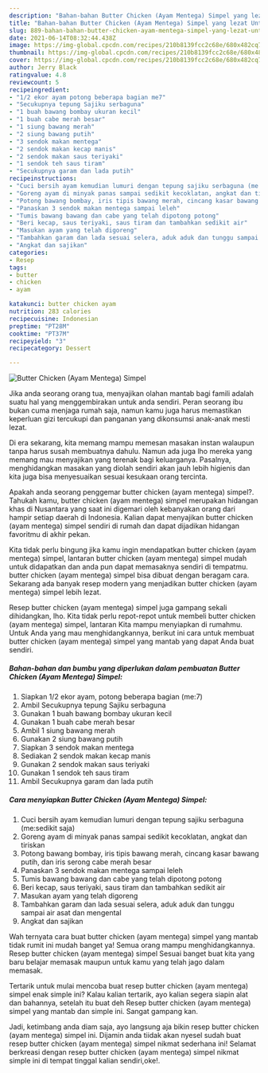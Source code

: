 ```yaml
---
description: "Bahan-bahan Butter Chicken (Ayam Mentega) Simpel yang lezat Untuk Jualan"
title: "Bahan-bahan Butter Chicken (Ayam Mentega) Simpel yang lezat Untuk Jualan"
slug: 889-bahan-bahan-butter-chicken-ayam-mentega-simpel-yang-lezat-untuk-jualan
date: 2021-06-14T08:32:44.438Z
image: https://img-global.cpcdn.com/recipes/210b8139fcc2c68e/680x482cq70/butter-chicken-ayam-mentega-simpel-foto-resep-utama.jpg
thumbnail: https://img-global.cpcdn.com/recipes/210b8139fcc2c68e/680x482cq70/butter-chicken-ayam-mentega-simpel-foto-resep-utama.jpg
cover: https://img-global.cpcdn.com/recipes/210b8139fcc2c68e/680x482cq70/butter-chicken-ayam-mentega-simpel-foto-resep-utama.jpg
author: Jerry Black
ratingvalue: 4.8
reviewcount: 5
recipeingredient:
- "1/2 ekor ayam potong beberapa bagian me7"
- "Secukupnya tepung Sajiku serbaguna"
- "1 buah bawang bombay ukuran kecil"
- "1 buah cabe merah besar"
- "1 siung bawang merah"
- "2 siung bawang putih"
- "3 sendok makan mentega"
- "2 sendok makan kecap manis"
- "2 sendok makan saus teriyaki"
- "1 sendok teh saus tiram"
- "Secukupnya garam dan lada putih"
recipeinstructions:
- "Cuci bersih ayam kemudian lumuri dengan tepung sajiku serbaguna (me:sedikit saja)"
- "Goreng ayam di minyak panas sampai sedikit kecoklatan, angkat dan tiriskan"
- "Potong bawang bombay, iris tipis bawang merah, cincang kasar bawang putih, dan iris serong cabe merah besar"
- "Panaskan 3 sendok makan mentega sampai leleh"
- "Tumis bawang bawang dan cabe yang telah dipotong potong"
- "Beri kecap, saus teriyaki, saus tiram dan tambahkan sedikit air"
- "Masukan ayam yang telah digoreng"
- "Tambahkan garam dan lada sesuai selera, aduk aduk dan tunggu sampai air asat dan mengental"
- "Angkat dan sajikan"
categories:
- Resep
tags:
- butter
- chicken
- ayam

katakunci: butter chicken ayam 
nutrition: 283 calories
recipecuisine: Indonesian
preptime: "PT28M"
cooktime: "PT37M"
recipeyield: "3"
recipecategory: Dessert

---
```



![Butter Chicken (Ayam Mentega) Simpel](https://img-global.cpcdn.com/recipes/210b8139fcc2c68e/680x482cq70/butter-chicken-ayam-mentega-simpel-foto-resep-utama.jpg)

Jika anda seorang orang tua, menyajikan olahan mantab bagi famili adalah suatu hal yang menggembirakan untuk anda sendiri. Peran seorang ibu bukan cuma menjaga rumah saja, namun kamu juga harus memastikan keperluan gizi tercukupi dan panganan yang dikonsumsi anak-anak mesti lezat.

Di era  sekarang, kita memang mampu memesan masakan instan walaupun tanpa harus susah membuatnya dahulu. Namun ada juga lho mereka yang memang mau menyajikan yang terenak bagi keluarganya. Pasalnya, menghidangkan masakan yang diolah sendiri akan jauh lebih higienis dan kita juga bisa menyesuaikan sesuai kesukaan orang tercinta. 



Apakah anda seorang penggemar butter chicken (ayam mentega) simpel?. Tahukah kamu, butter chicken (ayam mentega) simpel merupakan hidangan khas di Nusantara yang saat ini digemari oleh kebanyakan orang dari hampir setiap daerah di Indonesia. Kalian dapat menyajikan butter chicken (ayam mentega) simpel sendiri di rumah dan dapat dijadikan hidangan favoritmu di akhir pekan.

Kita tidak perlu bingung jika kamu ingin mendapatkan butter chicken (ayam mentega) simpel, lantaran butter chicken (ayam mentega) simpel mudah untuk didapatkan dan anda pun dapat memasaknya sendiri di tempatmu. butter chicken (ayam mentega) simpel bisa dibuat dengan beragam cara. Sekarang ada banyak resep modern yang menjadikan butter chicken (ayam mentega) simpel lebih lezat.

Resep butter chicken (ayam mentega) simpel juga gampang sekali dihidangkan, lho. Kita tidak perlu repot-repot untuk membeli butter chicken (ayam mentega) simpel, lantaran Kita mampu menyiapkan di rumahmu. Untuk Anda yang mau menghidangkannya, berikut ini cara untuk membuat butter chicken (ayam mentega) simpel yang mantab yang dapat Anda buat sendiri.

<!--inarticleads1-->

##### Bahan-bahan dan bumbu yang diperlukan dalam pembuatan Butter Chicken (Ayam Mentega) Simpel:

1. Siapkan 1/2 ekor ayam, potong beberapa bagian (me:7)
1. Ambil Secukupnya tepung Sajiku serbaguna
1. Gunakan 1 buah bawang bombay ukuran kecil
1. Gunakan 1 buah cabe merah besar
1. Ambil 1 siung bawang merah
1. Gunakan 2 siung bawang putih
1. Siapkan 3 sendok makan mentega
1. Sediakan 2 sendok makan kecap manis
1. Gunakan 2 sendok makan saus teriyaki
1. Gunakan 1 sendok teh saus tiram
1. Ambil Secukupnya garam dan lada putih




<!--inarticleads2-->

##### Cara menyiapkan Butter Chicken (Ayam Mentega) Simpel:

1. Cuci bersih ayam kemudian lumuri dengan tepung sajiku serbaguna (me:sedikit saja)
1. Goreng ayam di minyak panas sampai sedikit kecoklatan, angkat dan tiriskan
1. Potong bawang bombay, iris tipis bawang merah, cincang kasar bawang putih, dan iris serong cabe merah besar
1. Panaskan 3 sendok makan mentega sampai leleh
1. Tumis bawang bawang dan cabe yang telah dipotong potong
1. Beri kecap, saus teriyaki, saus tiram dan tambahkan sedikit air
1. Masukan ayam yang telah digoreng
1. Tambahkan garam dan lada sesuai selera, aduk aduk dan tunggu sampai air asat dan mengental
1. Angkat dan sajikan




Wah ternyata cara buat butter chicken (ayam mentega) simpel yang mantab tidak rumit ini mudah banget ya! Semua orang mampu menghidangkannya. Resep butter chicken (ayam mentega) simpel Sesuai banget buat kita yang baru belajar memasak maupun untuk kamu yang telah jago dalam memasak.

Tertarik untuk mulai mencoba buat resep butter chicken (ayam mentega) simpel enak simple ini? Kalau kalian tertarik, ayo kalian segera siapin alat dan bahannya, setelah itu buat deh Resep butter chicken (ayam mentega) simpel yang mantab dan simple ini. Sangat gampang kan. 

Jadi, ketimbang anda diam saja, ayo langsung aja bikin resep butter chicken (ayam mentega) simpel ini. Dijamin anda tiidak akan nyesel sudah buat resep butter chicken (ayam mentega) simpel nikmat sederhana ini! Selamat berkreasi dengan resep butter chicken (ayam mentega) simpel nikmat simple ini di tempat tinggal kalian sendiri,oke!.

